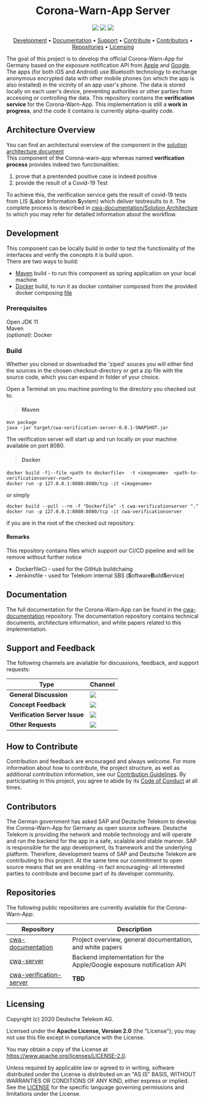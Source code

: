 <h1 align="center">
    Corona-Warn-App Server
</h1>

<p align="center">
    <a href="https://github.com/corona-warn-app/cwa-verification-server/commits/" title="Last Commit"><img src="https://img.shields.io/github/last-commit/corona-warn-app/cwa-verification-server?style=flat"></a>
    <a href="https://github.com/corona-warn-app/cwa-verification-server/issues" title="Open Issues"><img src="https://img.shields.io/github/issues/corona-warn-app/cwa-verification-server?style=flat"></a>
    <a href="https://github.com/corona-warn-app/cwa-verification-server/blob/master/LICENSE" title="License"><img src="https://img.shields.io/badge/License-Apache%202.0-green.svg?style=flat"></a>
</p>

<p align="center">
  <a href="#development">Development</a> •
  <a href="#documentation">Documentation</a> •
  <a href="#support-and-feedback">Support</a> •
  <a href="#how-to-contribute">Contribute</a> •
  <a href="#contributors">Contributors</a> •
  <a href="#repositories">Repositories</a> •
  <a href="#licensing">Licensing</a>
</p>

The goal of this project is to develop the official Corona-Warn-App for Germany based on the exposure notification API from [Apple](https://www.apple.com/covid19/contacttracing/) and [Google](https://www.google.com/covid19/exposurenotifications/). The apps (for both iOS and Android) use Bluetooth technology to exchange anonymous encrypted data with other mobile phones (on which the app is also installed) in the vicinity of an app user's phone. The data is stored locally on each user's device, preventing authorities or other parties from accessing or controlling the data. This repository contains the **verification service** for the Corona-Warn-App. This implementation is still a **work in progress**, and the code it contains is currently alpha-quality code.

## Architecture Overview
You can find an architectural overview of the component in the [solution architecture document](https://github.com/corona-warn-app/cwa-documentation/blob/master/solution_architecture.md)  
This component of the Corona-warn-app whereas named **verification process** provides indeed two functionalities:  
1. prove that a prentended positive case is indeed positive  
2. provide the result of a Covid-19 Test  
    
To achieve this, the verification service gets the result of covid-19 tests from LIS (**L**abor **I**nformation **S**ystem) which deliver testresults to it. The complete process is described in [cwa-documentation/Solution Architecture](https://github.com/corona-warn-app/cwa-documentation/blob/master/solution_architecture.md) to which you may refer for detailed information about the workflow.


## Development

This component can be locally build in order to test the functionality of the interfaces and verify the concepts it is build upon.  
There are two ways to build:
 - [Maven](https:///maven.apache.org) build - to run this component as spring application on your local machine
 - [Docker](https://www.docker.com) build, to run it as docker container composed from the provided docker composing [file](https://github.com/corona-warn-app/cwa-verification-server/blob/master/Dockerfile)
 ### Prerequisites
 Open JDK 11  
 Maven  
 *(optional)*: Docker
 ### Build
 Whether you cloned or downloaded the 'ziped' souces you will either find the sources in the chosen checkout-directory or get a zip file with the source code, which you can expand in folder of your choice.

 Open a Terminal on you machine pointing to the directory you checked out to.
>#### Maven    
    mvn package
    java -jar target/cwa-verification-server-0.0.1-SNAPSHOT.jar  
The verification server will start up and run locally on your machine available on port 8080.

>#### Docker  
    docker build -f|--file <path to dockerfile>  -t <imagename>  <path-to-verificationserver-root>
    docker run -p 127.0.0.1:8080:8080/tcp -it <imagename>
    
or simply  

    docker build --pull --rm -f "Dockerfile" -t cwa-verificationserver "."
    docker run -p 127.0.0.1:8080:8080/tcp -it cwa-verificationserver
if you are in the root of the checked out repository.
     


#### Remarks
This repository contains files which support our CI/CD pipeline and will be remove without further notice  
 - DockerfileCi - used for the GitHub buildchaing
 - Jenkinsfile - used for Telekom internal SBS (**S**oftware**B**uild**S**ervice)



## Documentation

The full documentation for the Corona-Warn-App can be found in the [cwa-documentation](https://github.com/corona-warn-app/cwa-documentation) repository. The documentation repository contains technical documents, architecture information, and white papers related to this implementation.

## Support and Feedback
The following channels are available for discussions, feedback, and support requests:

| Type                     | Channel                                                |
| ------------------------ | ------------------------------------------------------ |
| **General Discussion**   | <a href="https://github.com/corona-warn-app/cwa-documentation/issues/new/choose" title="General Discussion"><img src="https://img.shields.io/github/issues/corona-warn-app/cwa-documentation/question.svg?style=flat-square"></a> </a>   |
| **Concept Feedback**    | <a href="https://github.com/corona-warn-app/cwa-documentation/issues/new/choose" title="Open Concept Feedback"><img src="https://img.shields.io/github/issues/corona-warn-app/cwa-documentation/architecture.svg?style=flat-square"></a>  |
| **Verification Server Issue**    | <a href="https://github.com/corona-warn-app/cwa-verification-server/issues" title="Open Issues"><img src="https://img.shields.io/github/issues/corona-warn-app/cwa-verification-server?style=flat"></a>  |
| **Other Requests**    | <a href="mailto:corona-warn-app.opensource@sap.com" title="Email CWD Team"><img src="https://img.shields.io/badge/email-CWD%20team-green?logo=mail.ru&style=flat-square&logoColor=white"></a>   |

## How to Contribute

Contribution and feedback are encouraged and always welcome. For more information about how to contribute, the project structure, as well as additional contribution information, see our [Contribution Guidelines](./CONTRIBUTING.md). By participating in this project, you agree to abide by its [Code of Conduct](./CODE_OF_CONDUCT.md) at all times.

## Contributors

The German government has asked SAP and Deutsche Telekom to develop the Corona-Warn-App for Germany as open source software. Deutsche Telekom is providing the network and mobile technology and will operate and run the backend for the app in a safe, scalable and stable manner. SAP is responsible for the app development, its framework and the underlying platform. Therefore, development teams of SAP and Deutsche Telekom are contributing to this project. At the same time our commitment to open source means that we are enabling -in fact encouraging- all interested parties to contribute and become part of its developer community.

## Repositories

The following public repositories are currently available for the Corona-Warn-App:

| Repository          | Description                                                           |
| ------------------- | --------------------------------------------------------------------- |
| [cwa-documentation] | Project overview, general documentation, and white papers             |
| [cwa-server]        | Backend implementation for the Apple/Google exposure notification API |
| [cwa-verification-server] | **TBD** |

[cwa-documentation]: https://github.com/corona-warn-app/cwa-documentation
[cwa-server]: https://github.com/corona-warn-app/cwa-server
[cwa-verification-server]: https://github.com/corona-warn-app/cwa-verification-server
[Postgres]: https://www.postgresql.org/
[MinIO]: https://min.io/
[HSQLDB]: http://hsqldb.org/

## Licensing

Copyright (c) 2020 Deutsche Telekom AG.

Licensed under the **Apache License, Version 2.0** (the "License"); you may not use this file except in compliance with the License.

You may obtain a copy of the License at https://www.apache.org/licenses/LICENSE-2.0.

Unless required by applicable law or agreed to in writing, software distributed under the License is distributed on an "AS IS" BASIS, WITHOUT WARRANTIES OR CONDITIONS OF ANY KIND, either express or implied. See the [LICENSE](./LICENSE) for the specific language governing permissions and limitations under the License.
